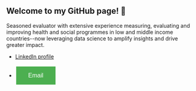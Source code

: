 ## Welcome to my GitHub page! 👋

Seasoned evaluator with extensive experience measuring, evaluating and improving health and social programmes in low and middle income countries--now leveraging data science to amplify insights and drive greater impact. 


* [LinkedIn profile](https://www.linkedin.com/in/yashinlink/)

* <a href="mailto:yashinlink@gmail.com">
    <button style="background-color: #4CAF50; border: none; color: white; padding: 15px 32px; text-align: center; text-decoration: none; display: inline-block; font-size: 16px; margin: 4px 2px; cursor: pointer;">
        Email
    </button>
</a>


